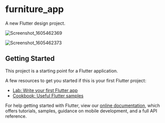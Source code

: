 # furniture_app

A new Flutter design project.

![Screenshot_1605462369](https://user-images.githubusercontent.com/47213979/99192395-465ea300-277b-11eb-8d9d-e13ed389926b.png)

![Screenshot_1605462373](https://user-images.githubusercontent.com/47213979/99192397-478fd000-277b-11eb-8624-77a8ed377b90.png)


## Getting Started

This project is a starting point for a Flutter application.

A few resources to get you started if this is your first Flutter project:

- [Lab: Write your first Flutter app](https://flutter.dev/docs/get-started/codelab)
- [Cookbook: Useful Flutter samples](https://flutter.dev/docs/cookbook)

For help getting started with Flutter, view our
[online documentation](https://flutter.dev/docs), which offers tutorials,
samples, guidance on mobile development, and a full API reference.
